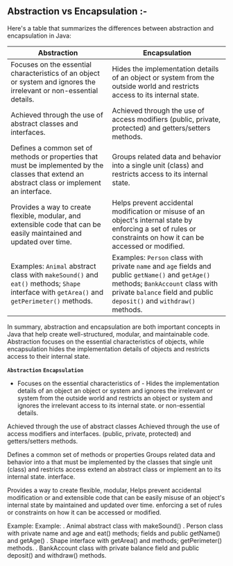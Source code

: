 ## Abstraction   vs   Encapsulation :-


<div class="markdown prose w-full break-words dark:prose-invert dark"><p>Here's a table that summarizes the differences between abstraction and encapsulation in Java:</p><table><thead><tr><th>Abstraction</th><th>Encapsulation</th></tr></thead><tbody><tr><td>Focuses on the essential characteristics of an object or system and ignores the irrelevant or non-essential details.</td><td>Hides the implementation details of an object or system from the outside world and restricts access to its internal state.</td></tr><tr><td>Achieved through the use of abstract classes and interfaces.</td><td>Achieved through the use of access modifiers (public, private, protected) and getters/setters methods.</td></tr><tr><td>Defines a common set of methods or properties that must be implemented by the classes that extend an abstract class or implement an interface.</td><td>Groups related data and behavior into a single unit (class) and restricts access to its internal state.</td></tr><tr><td>Provides a way to create flexible, modular, and extensible code that can be easily maintained and updated over time.</td><td>Helps prevent accidental modification or misuse of an object's internal state by enforcing a set of rules or constraints on how it can be accessed or modified.</td></tr><tr><td>Examples: <code>Animal</code> abstract class with <code>makeSound()</code> and <code>eat()</code> methods; <code>Shape</code> interface with <code>getArea()</code> and <code>getPerimeter()</code> methods.</td><td>Examples: <code>Person</code> class with private <code>name</code> and <code>age</code> fields and public <code>getName()</code> and <code>getAge()</code> methods; <code>BankAccount</code> class with private <code>balance</code> field and public <code>deposit()</code> and <code>withdraw()</code> methods.</td></tr></tbody></table><p>In summary, abstraction and encapsulation are both important concepts in Java that help create well-structured, modular, and maintainable code. Abstraction focuses on the essential characteristics of objects, while encapsulation hides the implementation details of objects and restricts access to their internal state.</p></div>





**`Abstraction`**	                                            **`Encapsulation`**
- Focuses on the essential characteristics of        - Hides the implementation details of an object 
an object or system and ignores the irrelevant       or system from the outside world and restricts
an object or system and ignores the irrelevant       access to its internal state.
or non-essential details.                          

Achieved through the use of abstract classes         Achieved through the use of access modifiers 
and interfaces.                                      (public, private, protected) and 
                                                     getters/setters methods.
                                                     
Defines a common set of methods or properties        Groups related data and behavior into a 
that must be implemented by the classes that         single unit (class) and restricts access 
extend an abstract class or implement an             to its internal state.
interface.

Provides a way to create flexible, modular,          Helps prevent accidental modification or 
and extensible code that can be easily               misuse of an object's internal state by 
maintained and updated over time.                    enforcing a set of rules or constraints on 
                                                     how it can be accessed or modified.

Example:                                             Example: 
 . Animal abstract class with makeSound()             . Person class with private name and age 
   and eat() methods;                                   fields and public getName() and getAge() 
 . Shape interface with getArea() and                   methods; 
   getPerimeter() methods.                            . BankAccount class with private 
                                                        balance field and public deposit()
                                                         and withdraw() methods.       